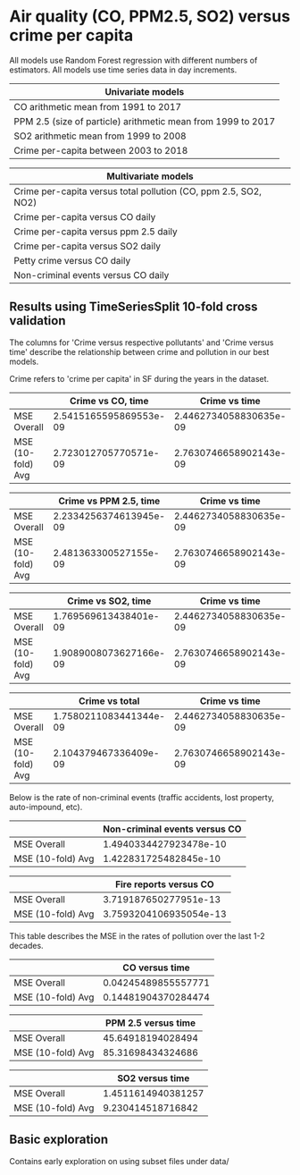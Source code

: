 # Air quality (CO, PPM2.5, SO2) versus crime per capita 

All models use Random Forest regression with different numbers of estimators. 
All models use time series data in day increments. 

| Univariate models                                            |
|--------------------------------------------------------------|
| CO arithmetic mean from 1991 to 2017                         |
| PPM 2.5 (size of particle) arithmetic mean from 1999 to 2017 |
| SO2 arithmetic mean from 1999 to 2008                        |
| Crime per-capita between 2003 to 2018                        |

| Multivariate models 
|----------------------------------------------------------------|
| Crime per-capita versus total pollution (CO, ppm 2.5, SO2, NO2)|
| Crime per-capita versus CO daily                               |
| Crime per-capita versus ppm 2.5 daily                          |
| Crime per-capita versus SO2 daily                              |
| Petty crime versus CO daily                                    |
| Non-criminal events versus CO daily                            |

## Results using TimeSeriesSplit 10-fold cross validation
The columns for 'Crime versus respective pollutants' and 'Crime versus time' describe the relationship between crime and pollution in our best models. 

Crime refers to 'crime per capita' in SF during the years in the dataset.

|                   | Crime vs CO, time      | Crime vs time           |
|-------------------|------------------------|-------------------------|
| MSE Overall       | 2.5415165595869553e-09 | 2.4462734058830635e-09  |
| MSE (10-fold) Avg | 2.723012705770571e-09  | 2.7630746658902143e-09  |

|                   | Crime vs PPM 2.5, time| Crime vs time            |
|-------------------|-----------------------|--------------------------|
| MSE Overall       | 2.2334256374613945e-09| 2.4462734058830635e-09   |
| MSE (10-fold) Avg | 2.481363300527155e-09 | 2.7630746658902143e-09   |

|                   | Crime vs SO2, time    | Crime vs time            |
|-------------------|-----------------------|--------------------------|
| MSE Overall       | 1.769569613438401e-09 | 2.4462734058830635e-09   |
| MSE (10-fold) Avg | 1.9089008073627166e-09| 2.7630746658902143e-09   |

|                   | Crime vs total        | Crime vs time            |
|-------------------|-----------------------|--------------------------|
| MSE Overall       | 1.7580211083441344e-09| 2.4462734058830635e-09   |
| MSE (10-fold) Avg | 2.104379467336409e-09 | 2.7630746658902143e-09   |

Below is the rate of non-criminal events (traffic accidents, lost property, auto-impound, etc).

|                   | Non-criminal events versus CO | 
|-------------------| ------------------------------|
| MSE Overall       |  1.4940334427923478e-10       |
| MSE (10-fold) Avg |  1.422831725482845e-10        | 

|                   | Fire reports versus CO        | 
|-------------------| ------------------------------|
| MSE Overall       |  3.719187650277951e-13        |
| MSE (10-fold) Avg |  3.7593204106935054e-13       | 


This table describes the MSE in the rates of pollution over the last 1-2 decades. 

|                   |  CO versus time       |
|-------------------| ----------------------|
| MSE Overall       |  0.04245489855557771  | 
| MSE (10-fold) Avg |  0.14481904370284474  | 

|                   |   PPM 2.5 versus time | 
|-------------------|  ---------------------|
| MSE Overall       |  45.64918194028494    | 
| MSE (10-fold) Avg |  85.31698434324686    | 

|                   |    SO2 versus time    | 
|-------------------| --------------------- |
| MSE Overall       |  1.4511614940381257   |
| MSE (10-fold) Avg |  9.230414518716842    | 


## Basic exploration 
Contains early exploration on using subset files under data/ 
